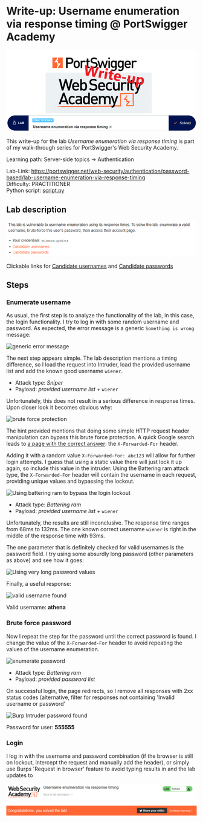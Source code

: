 # Write-up: Username enumeration via response timing @ PortSwigger Academy

![logo](img/logo.png)

This write-up for the lab *Username enumeration via response timing* is part of my walk-through series for PortSwigger's Web Security Academy.

Learning path: Server-side topics → Authentication

Lab-Link: <https://portswigger.net/web-security/authentication/password-based/lab-username-enumeration-via-response-timing>  
Difficulty: PRACTITIONER  
Python script: [script.py](script.py)  

## Lab description

![lab_description](img/lab_description.png)

Clickable links for [Candidate usernames](https://portswigger.net/web-security/authentication/auth-lab-usernames) and [Candidate passwords](https://portswigger.net/web-security/authentication/auth-lab-passwords)

## Steps

### Enumerate username

As usual, the first step is to analyze the functionality of the lab, in this case, the login functionality. I try to log in with some random username and password. As expected, the error message is a generic `Something is wrong` message:

![generic error message](img/generic_error_message.png)

The next step appears simple. The lab description mentions a timing difference, so I load the request into Intruder, load the provided username list and add the known good username `wiener`.

- Attack type: *Sniper*
- Payload: *provided username list* + `wiener`

Unfortunately, this does not result in a serious difference in response times. Upon closer look it becomes obvious why:

![brute force protection](img/brute_force_protection.png)

The hint provided mentions that doing some simple HTTP request header manipulation can bypass this brute force protection. A quick Google search leads to [a page with the correct answer](https://medium.com/r3d-buck3t/bypass-ip-restrictions-with-burp-suite-fb4c72ec8e9c): the `X-Forwarded-For` header.

Adding it with a random value `X-Forwarded-For: abc123` will allow for further login attempts. I guess that using a static value there will just lock it up again, so include this value in the intruder. Using the Battering ram attack type, the `X-Forwarded-For` header will contain the username in each request, providing unique values and bypassing the lockout.

![Using battering ram to bypass the login lockout](img/use-custom-header.png)

- Attack type: *Battering ram*
- Payload: *provided username list* + `wiener`

Unfortunately, the results are still inconclusive. The response time ranges from 68ms to 132ms. The one known correct username `wiener` is right in the middle of the response time with 93ms.

The one parameter that is definitely checked for valid usernames is the password field. I try using some absurdly long password (other parameters as above) and see how it goes:

![Using very long password values](img/use-custom-header-and-long-pw.png)

Finally, a useful response:

![valid username found](img/valid-username-found.png)

Valid username: **athena**

### Brute force password

Now I repeat the step for the password until the correct password is found. I change the value of the `X-Forwarded-For` header to avoid repeating the values of the username enumeration.

![enumerate password](img/enumerate-password.png)

- Attack type: *Battering ram*
- Payload: *provided password list*
 
On successful login, the page redirects, so I remove all responses with 2xx status codes (alternative, filter for responses not containing 'Invalid username or password'

![Burp Intruder password found](img/password_found.png)

Password for user: **555555**

### Login

I log in with the username and password combination (if the browser is still on lockout, intercept the request and manually add the header), or simply use Burps 'Request in browser' feature to avoid typing results in and the lab updates to

![success](img/success.png)
